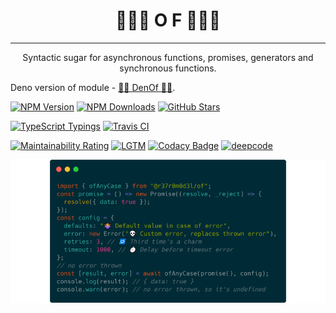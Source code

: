 <center><h1>🍡🍭🍬 O&nbsp;F 🍡🍭🍬</h1></center>

---

<center>Syntactic sugar for asynchronous functions, promises, generators and synchronous functions.</center>

Deno version of module - [🍬🦕 DenOf 🍬🦕](https://github.com/r37r0m0d3l/denof).

[![NPM Version][npm-version-img]][npm-version-url]
[![NPM Downloads][npm-downloads-img]][npm-downloads-url]
[![GitHub Stars][gh-stars-img]][gh-stars-url]

[![TypeScript Typings][ts-img]][ts-url]
[![Travis CI][travis-img]][travis-url]

[![Maintainability Rating][sonarcloud-img]][sonarcloud-url]
[![LGTM][lgtm-img]][lgtm-url]
[![Codacy Badge][codacy-img]][codacy-url]
[![deepcode][deepcode-img]][deepcode-url]

![OF](example.webp?raw=true "OF")

<!-- Badges -->

[codacy-img]: https://api.codacy.com/project/badge/Grade/eae5f883a3cf46178ffc8c949ed8278c
[codacy-url]: https://www.codacy.com/manual/r37r0m0d3l/of?utm_source=github.com&amp;utm_medium=referral&amp;utm_content=r37r0m0d3l/of&amp;utm_campaign=Badge_Grade
[deepcode-img]: https://www.deepcode.ai/api/gh/badge?key=eyJhbGciOiJIUzI1NiIsInR5cCI6IkpXVCJ9.eyJwbGF0Zm9ybTEiOiJnaCIsIm93bmVyMSI6InIzN3IwbTBkM2wiLCJyZXBvMSI6Im9mIiwiaW5jbHVkZUxpbnQiOmZhbHNlLCJhdXRob3JJZCI6MjA1OTEsImlhdCI6MTU5Nzk2MDM2Mn0.Y-pFHmSDSZr2EGB8oVy4Wumqj3ToaCTFmubYVCr1XVM
[deepcode-url]: https://www.deepcode.ai/app/gh/r37r0m0d3l/of/_/dashboard?utm_content=gh%2Fr37r0m0d3l%2Fof
[gh-stars-img]: https://badgen.net/github/stars/r37r0m0d3l/of?&icon=github&label=stars&color=FFCC33
[gh-stars-url]: https://github.com/r37r0m0d3l/of
[lgtm-img]: https://badgen.net/lgtm/grade/g/r37r0m0d3l/of?&icon=lgtm&label=lgtm:js/ts&color=00C853
[lgtm-url]: https://lgtm.com/projects/g/r37r0m0d3l/of/
[npm-downloads-img]: https://badgen.net/npm/dt/@r37r0m0d3l/of?&icon=terminal&label=downloads&color=009688
[npm-downloads-url]: https://npmjs.com/package/@r37r0m0d3l/of
[npm-version-img]: https://badgen.net/npm/v/@r37r0m0d3l/of?&icon=npm&label=npm&color=DD3636
[npm-version-url]: https://npmjs.com/package/@r37r0m0d3l/of
[sonarcloud-img]: https://sonarcloud.io/api/project_badges/measure?project=r37r0m0d3l_of&metric=sqale_rating
[sonarcloud-url]: https://sonarcloud.io/dashboard?id=r37r0m0d3l_of
[travis-img]: https://badgen.net/travis/r37r0m0d3l/of?&icon=travis&label=build
[travis-url]: https://travis-ci.org/github/r37r0m0d3l/of
[ts-img]: https://badgen.net/npm/types/@r37r0m0d3l/of?&icon=typescript&label=types&color=1E90FF
[ts-url]: https://github.com/r37r0m0d3l/of/blob/master/dist/of.d.ts
